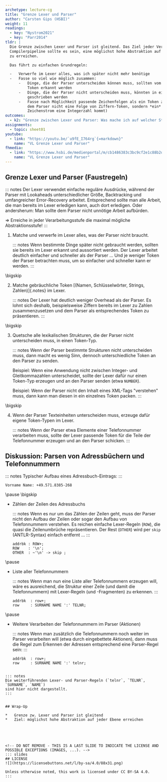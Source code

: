 ```yaml
---
archetype: lecture-cg
title: "Grenze Lexer und Parser"
author: "Carsten Gips (HSBI)"
weight: 11
readings:
  - key: "Nystrom2021"
  - key: "Parr2014"
tldr: |
  Die Grenze zwischen Lexer und Parser ist gleitend. Das Ziel jeder Verarbeitungsstufe in der
  Compilerpipeline sollte es sein, eine möglichst hohe Abstraktion auf der jeweiligen Ebene
  zu erreichen.

  Das führt zu einfachen Grundregeln:

  -   Verwerfe im Lexer alles, was ich später nicht mehr benötige
  -   Fasse so viel wie möglich zusammen:
      -   Dinge, die der Parser unterscheiden können muss, sollten vom Lexer als unterschiedliche
          Token erkannt werden
      -   Dinge, die der Parser nicht unterscheiden muss, könnten in einen gemeinsamen Token-Typ
          geschrieben werden
      -   Fasse nach Möglichkeit passende Zeichenfolgen als ein Token zusammen, d.h. präsentiere
          dem Parser nicht eine Folge von Ziffern-Token, sondern *ein* Number-Token (wenn im
          Zeichenstrom eine Integerzahl kommt)
outcomes:
  - k2: "Grenze zwischen Lexer und Parser: Was mache ich auf welcher Stufe?"
assignments:
  - topic: sheet01
youtube:
  - link: "https://youtu.be/`u9fE_I764rg`{=markdown}"
    name: "VL Grenze Lexer und Parser"
fhmedia:
  - link: "https://www.hsbi.de/medienportal/m/cb1486383c3bc9cf2e1c88b2dd94dea71954ceb2f6ea23dea512f10b3d86c34363b8d9c0ab41ef56fc07d9e3b22726752a92ff426592f129c6d6e674795f91cb"
    name: "VL Grenze Lexer und Parser"
---
```



## Grenze Lexer und Parser (Faustregeln)

::: notes
Der Lexer verwendet einfache reguläre Ausdrücke, während der Parser
mit Lookaheads unterschiedlicher Größe, Backtracking und umfangreicher
Error-Recovery arbeitet. Entsprechend sollte man alle Arbeit, die
man bereits im Lexer erledigen kann, auch dort erledigen. Oder
andersherum: Man sollte dem Parser nicht unnötige Arbeit aufbürden.

=> Erreiche in jeder Verarbeitungsstufe die maximal mögliche Abstraktionsstufe!
:::


1.  Matche und verwerfe im Lexer alles, was der Parser nicht braucht.

    ::: notes
    Wenn bestimmte Dinge später nicht gebraucht werden, sollten sie bereits
    im Lexer erkannt und aussortiert werden. Der Lexer arbeitet deutlich
    einfacher und schneller als der Parser ... Und je weniger Token der
    Parser betrachten muss, um so einfacher und schneller kann er werden.
    :::

\bigskip

2.  Matche gebräuchliche Token [(Namen, Schlüsselwörter, Strings, Zahlen)]{.notes} im Lexer.

    ::: notes
    Der Lexer hat deutlich weniger Overhead als der Parser. Es lohnt sich deshalb,
    beispielsweise Ziffern bereits im Lexer zu Zahlen zusammenzusetzen und dem
    Parser als entsprechendes Token zu präsentieren.
    :::

\bigskip

3.  Quetsche alle lexikalischen Strukturen, die der Parser nicht unterscheiden muss, in einen Token-Typ.

    ::: notes
    Wenn der Parser bestimmte Strukturen nicht unterscheiden muss, dann macht es
    wenig Sinn, dennoch unterschiedliche Token an den Parser zu senden.

    Beispiel:
    Wenn eine Anwendung nicht zwischen Integer- und Gleitkommazahlen unterscheidet,
    sollte der Lexer dafür nur einen Token-Typ erzeugen und an den Parser senden
    (etwa `NUMBER`).

    Beispiel:
    Wenn der Parser nicht den Inhalt eines XML-Tags "verstehen" muss, dann kann man
    diesen in ein einzelnes Token packen.
    :::

\bigskip

4.  Wenn der Parser Texteinheiten unterscheiden muss, erzeuge dafür eigene Token-Typen im Lexer.

    ::: notes
    Wenn der Parser etwa Elemente einer Telefonnummer verarbeiten muss, sollte
    der Lexer passende Token für die Teile der Telefonnummer erzeugen und an den
    Parser schicken.
    :::


## Diskussion: Parsen von Adressbüchern und Telefonnummern

::: notes
Typischer Aufbau eines Adressbuch-Eintrags:
:::

``` {size="footnotesize"}
Vorname Name: +49.571.8385-268
```

\pause
\bigskip

*   Zählen der Zeilen des Adressbuchs

    ::: notes
    Wenn es nur um das Zählen der Zeilen geht, muss der Parser nicht den
    Aufbau der Zeilen oder sogar den Aufbau von Telefonnummern verstehen.
    Es reichen einfache Lexer-Regeln (`ROW`), die quasi die Zeilenumbrüche
    repräsentieren. Der Rest (`OTHER`) wird per `skip` (ANTLR-Syntax)
    einfach entfernt ...
    :::

    ``` {.antlr size="scriptsize"}
    addrbk : ROW+;
    ROW    : '\n';
    OTHER  : ~'\n' -> skip ;
    ```

\pause

*   Liste aller Telefonnummern

    ::: notes
    Wenn man nun eine Liste aller Telefonnummern erzeugen will, wäre es ausreichend,
    die Struktur einer Zeile (und damit die Telefonnummern) mit Lexer-Regeln
    (und -Fragmenten) zu erkennen.
    :::

    ``` {.antlr size="scriptsize"}
    addrbk  : row+;
    row     : SURNAME NAME ':' TELNR;
    ```

\pause

*   Weitere Verarbeiten der Telefonnummern im Parser (Aktionen)

    ::: notes
    Wenn man zusätzlich die Telefonnummern noch weiter im Parser verarbeiten will
    (etwa durch eingebettete Aktionen), dann muss die Regel zum Erkennen der
    Adressen entsprechend eine Parser-Regel sein:
    :::

    ``` {.antlr size="scriptsize"}
    addrbk  : row+;
    row     : SURNAME NAME ':' telnr;
   ```

::: notes
Die weiterführenden Lexer- und Parser-Regeln (`telnr`, `TELNR`, `SURNAME`, `NAME`)
sind hier nicht dargestellt.
:::


## Wrap-Up

*   Grenze zw. Lexer und Parser ist gleitend
*   Ziel: möglichst hohe Abstraktion auf jeder Ebene erreichen





<!-- DO NOT REMOVE - THIS IS A LAST SLIDE TO INDICATE THE LICENSE AND POSSIBLE EXCEPTIONS (IMAGES, ...). -->
::: slides
## LICENSE
![](https://licensebuttons.net/l/by-sa/4.0/88x31.png)

Unless otherwise noted, this work is licensed under CC BY-SA 4.0.
:::
